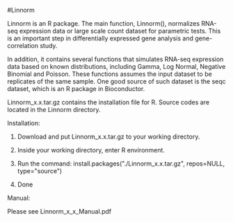 #Linnorm

Linnorm is an R package. The main function, Linnorm(), normalizes RNA-seq expression data or large scale count dataset for parametric tests. This is an important step in differentially expressed gene analysis and gene-correlation study.


In addition, it contains several functions that simulates RNA-seq expression data based on known distributions, including Gamma, Log Normal, Negative Binomial and Poisson. These functions assumes the input dataset to be replicates of the same sample. One good source of such dataset is the seqc dataset, which is an R package in Bioconductor.


Linnorm_x.x.tar.gz contains the installation file for R. Source codes are located in the Linnorm directory.




Installation:


1) Download and put Linnorm_x.x.tar.gz to your working directory.


2) Inside your working directory, enter R environment.


3) Run the command: install.packages("./Linnorm_x.x.tar.gz", repos=NULL, type="source")


4) Done





Manual:


Please see Linnorm_x_x_Manual.pdf